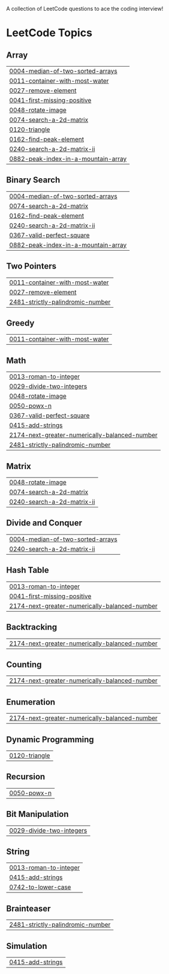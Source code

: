A collection of LeetCode questions to ace the coding interview!

<!---LeetCode Topics Start-->
# LeetCode Topics
## Array
|  |
| ------- |
| [0004-median-of-two-sorted-arrays](https://github.com/rajverma04/DSA-Leetcode/tree/master/0004-median-of-two-sorted-arrays) |
| [0011-container-with-most-water](https://github.com/rajverma04/DSA-Leetcode/tree/master/0011-container-with-most-water) |
| [0027-remove-element](https://github.com/rajverma04/DSA-Leetcode/tree/master/0027-remove-element) |
| [0041-first-missing-positive](https://github.com/rajverma04/DSA-Leetcode/tree/master/0041-first-missing-positive) |
| [0048-rotate-image](https://github.com/rajverma04/DSA-Leetcode/tree/master/0048-rotate-image) |
| [0074-search-a-2d-matrix](https://github.com/rajverma04/DSA-Leetcode/tree/master/0074-search-a-2d-matrix) |
| [0120-triangle](https://github.com/rajverma04/DSA-Leetcode/tree/master/0120-triangle) |
| [0162-find-peak-element](https://github.com/rajverma04/DSA-Leetcode/tree/master/0162-find-peak-element) |
| [0240-search-a-2d-matrix-ii](https://github.com/rajverma04/DSA-Leetcode/tree/master/0240-search-a-2d-matrix-ii) |
| [0882-peak-index-in-a-mountain-array](https://github.com/rajverma04/DSA-Leetcode/tree/master/0882-peak-index-in-a-mountain-array) |
## Binary Search
|  |
| ------- |
| [0004-median-of-two-sorted-arrays](https://github.com/rajverma04/DSA-Leetcode/tree/master/0004-median-of-two-sorted-arrays) |
| [0074-search-a-2d-matrix](https://github.com/rajverma04/DSA-Leetcode/tree/master/0074-search-a-2d-matrix) |
| [0162-find-peak-element](https://github.com/rajverma04/DSA-Leetcode/tree/master/0162-find-peak-element) |
| [0240-search-a-2d-matrix-ii](https://github.com/rajverma04/DSA-Leetcode/tree/master/0240-search-a-2d-matrix-ii) |
| [0367-valid-perfect-square](https://github.com/rajverma04/DSA-Leetcode/tree/master/0367-valid-perfect-square) |
| [0882-peak-index-in-a-mountain-array](https://github.com/rajverma04/DSA-Leetcode/tree/master/0882-peak-index-in-a-mountain-array) |
## Two Pointers
|  |
| ------- |
| [0011-container-with-most-water](https://github.com/rajverma04/DSA-Leetcode/tree/master/0011-container-with-most-water) |
| [0027-remove-element](https://github.com/rajverma04/DSA-Leetcode/tree/master/0027-remove-element) |
| [2481-strictly-palindromic-number](https://github.com/rajverma04/DSA-Leetcode/tree/master/2481-strictly-palindromic-number) |
## Greedy
|  |
| ------- |
| [0011-container-with-most-water](https://github.com/rajverma04/DSA-Leetcode/tree/master/0011-container-with-most-water) |
## Math
|  |
| ------- |
| [0013-roman-to-integer](https://github.com/rajverma04/DSA-Leetcode/tree/master/0013-roman-to-integer) |
| [0029-divide-two-integers](https://github.com/rajverma04/DSA-Leetcode/tree/master/0029-divide-two-integers) |
| [0048-rotate-image](https://github.com/rajverma04/DSA-Leetcode/tree/master/0048-rotate-image) |
| [0050-powx-n](https://github.com/rajverma04/DSA-Leetcode/tree/master/0050-powx-n) |
| [0367-valid-perfect-square](https://github.com/rajverma04/DSA-Leetcode/tree/master/0367-valid-perfect-square) |
| [0415-add-strings](https://github.com/rajverma04/DSA-Leetcode/tree/master/0415-add-strings) |
| [2174-next-greater-numerically-balanced-number](https://github.com/rajverma04/DSA-Leetcode/tree/master/2174-next-greater-numerically-balanced-number) |
| [2481-strictly-palindromic-number](https://github.com/rajverma04/DSA-Leetcode/tree/master/2481-strictly-palindromic-number) |
## Matrix
|  |
| ------- |
| [0048-rotate-image](https://github.com/rajverma04/DSA-Leetcode/tree/master/0048-rotate-image) |
| [0074-search-a-2d-matrix](https://github.com/rajverma04/DSA-Leetcode/tree/master/0074-search-a-2d-matrix) |
| [0240-search-a-2d-matrix-ii](https://github.com/rajverma04/DSA-Leetcode/tree/master/0240-search-a-2d-matrix-ii) |
## Divide and Conquer
|  |
| ------- |
| [0004-median-of-two-sorted-arrays](https://github.com/rajverma04/DSA-Leetcode/tree/master/0004-median-of-two-sorted-arrays) |
| [0240-search-a-2d-matrix-ii](https://github.com/rajverma04/DSA-Leetcode/tree/master/0240-search-a-2d-matrix-ii) |
## Hash Table
|  |
| ------- |
| [0013-roman-to-integer](https://github.com/rajverma04/DSA-Leetcode/tree/master/0013-roman-to-integer) |
| [0041-first-missing-positive](https://github.com/rajverma04/DSA-Leetcode/tree/master/0041-first-missing-positive) |
| [2174-next-greater-numerically-balanced-number](https://github.com/rajverma04/DSA-Leetcode/tree/master/2174-next-greater-numerically-balanced-number) |
## Backtracking
|  |
| ------- |
| [2174-next-greater-numerically-balanced-number](https://github.com/rajverma04/DSA-Leetcode/tree/master/2174-next-greater-numerically-balanced-number) |
## Counting
|  |
| ------- |
| [2174-next-greater-numerically-balanced-number](https://github.com/rajverma04/DSA-Leetcode/tree/master/2174-next-greater-numerically-balanced-number) |
## Enumeration
|  |
| ------- |
| [2174-next-greater-numerically-balanced-number](https://github.com/rajverma04/DSA-Leetcode/tree/master/2174-next-greater-numerically-balanced-number) |
## Dynamic Programming
|  |
| ------- |
| [0120-triangle](https://github.com/rajverma04/DSA-Leetcode/tree/master/0120-triangle) |
## Recursion
|  |
| ------- |
| [0050-powx-n](https://github.com/rajverma04/DSA-Leetcode/tree/master/0050-powx-n) |
## Bit Manipulation
|  |
| ------- |
| [0029-divide-two-integers](https://github.com/rajverma04/DSA-Leetcode/tree/master/0029-divide-two-integers) |
## String
|  |
| ------- |
| [0013-roman-to-integer](https://github.com/rajverma04/DSA-Leetcode/tree/master/0013-roman-to-integer) |
| [0415-add-strings](https://github.com/rajverma04/DSA-Leetcode/tree/master/0415-add-strings) |
| [0742-to-lower-case](https://github.com/rajverma04/DSA-Leetcode/tree/master/0742-to-lower-case) |
## Brainteaser
|  |
| ------- |
| [2481-strictly-palindromic-number](https://github.com/rajverma04/DSA-Leetcode/tree/master/2481-strictly-palindromic-number) |
## Simulation
|  |
| ------- |
| [0415-add-strings](https://github.com/rajverma04/DSA-Leetcode/tree/master/0415-add-strings) |
<!---LeetCode Topics End-->